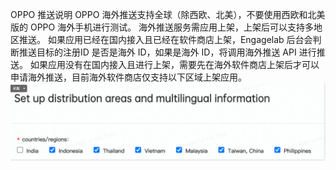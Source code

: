 OPPO 推送说明
OPPO 海外推送支持全球（除西欧、北美），不要使用西欧和北美版的 OPPO 海外手机进行测试。
海外推送服务需应用上架，上架后可以支持多地区推送。
如果应用已经在国内接入且已经在软件商店上架，Engagelab 后台会判断推送目标的注册ID 是否是海外 ID，如果是海外 ID，将调用海外推送 API 进行推送。
如果应用没有在国内接入且进行上架，需要先在海外软件商店上架后才可以申请海外推送，目前海外软件商店仅支持以下区域上架应用。
![img.png](img.png)